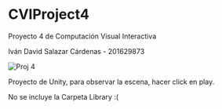 # CVIProject4
Proyecto 4 de Computación Visual Interactiva


Iván David Salazar Cárdenas - 201629873


![Proj 4](https://i.imgur.com/W0W4mAV.png)

Proyecto de Unity, para observar la escena, hacer click en play.

No se incluye la Carpeta Library :(